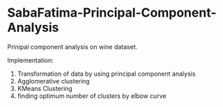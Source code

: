 # SabaFatima-Principal-Component-Analysis

Prinipal component analysis on wine dataset.

Implementation:

1) Transformation of data by using principal component analysis
2) Agglomerative clustering
3) KMeans Clustering
4) finding optimum number of clusters by elbow curve
